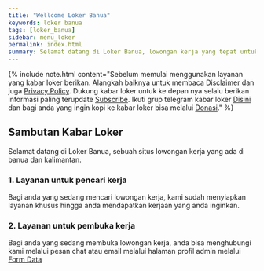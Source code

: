 ```yaml
---
title: "Wellcome Loker Banua"
keywords: loker banua
tags: [loker_banua]
sidebar: menu_loker
permalink: index.html
summary: Selamat datang di Loker Banua, lowongan kerja yang tepat untuk anda.
---
```


{% include note.html content="Sebelum memulai menggunakan layanan yang kabar loker berikan. Alangkah baiknya untuk membaca <a alt='disclaimer' href='https://www.clashmwns.com/disclaimer'>Disclaimer</a> dan juga <a alt='privacy policy' href='https://www.clashmwns.com/privacy-policy'>Privacy Policy</a>. Dukung kabar loker untuk ke depan nya selalu berikan informasi paling terupdate <a alt='subscribe' href='https://youtube.com/@mwnsofficial'>Subscribe</a>. Ikuti grup telegram kabar loker <a alt='telegram' href='https://t.me/+MV1v5tLmOSI2ODU1'>Disini</a> dan bagi anda yang ingin kopi ke kabar loker bisa melalui <a alt='donasi' href='https://www.clashmwns.com/donate.html'>Donasi</a>." %}

## Sambutan Kabar Loker

Selamat datang di Loker Banua, sebuah situs lowongan kerja yang ada di banua dan kalimantan.

### 1. Layanan untuk pencari kerja

Bagi anda yang sedang mencari lowongan kerja, kami sudah menyiapkan layanan khusus hingga anda mendapatkan kerjaan yang anda inginkan.

### 2. Layanan untuk pembuka kerja

Bagi anda yang sedang membuka lowongan kerja, anda bisa menghubungi kami melalui pesan chat atau email melalui halaman profil admin melalui <a alt='form data' href='https://www.clashmwns.com/formulir'>Form Data</a>
